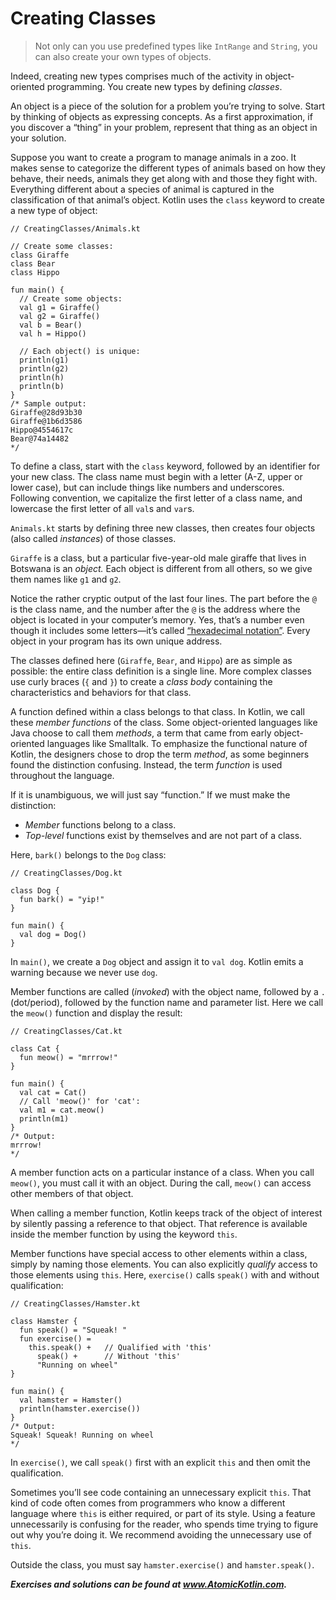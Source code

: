 # Creating Classes

> Not only can you use predefined types like `IntRange` and `String`, you can also create your own types of objects.

Indeed, creating new types comprises much of the activity in object-oriented programming. You create new types by defining *classes*.

An object is a piece of the solution for a problem you’re trying to solve. Start by thinking of objects as expressing concepts. As a first approximation, if you discover a “thing” in your problem, represent that thing as an object in your solution.

Suppose you want to create a program to manage animals in a zoo. It makes sense to categorize the different types of animals based on how they behave, their needs, animals they get along with and those they fight with. Everything different about a species of animal is captured in the classification of that animal’s object. Kotlin uses the `class` keyword to create a new type of object:

```
// CreatingClasses/Animals.kt

// Create some classes:
class Giraffe
class Bear
class Hippo

fun main() {
  // Create some objects:
  val g1 = Giraffe()
  val g2 = Giraffe()
  val b = Bear()
  val h = Hippo()

  // Each object() is unique:
  println(g1)
  println(g2)
  println(h)
  println(b)
}
/* Sample output:
Giraffe@28d93b30
Giraffe@1b6d3586
Hippo@4554617c
Bear@74a14482
*/
```

To define a class, start with the `class` keyword, followed by an identifier for your new class. The class name must begin with a letter (A-Z, upper or lower case), but can include things like numbers and underscores. Following convention, we capitalize the first letter of a class name, and lowercase the first letter of all `val`s and `var`s.

`Animals.kt` starts by defining three new classes, then creates four objects (also called *instances*) of those classes.

`Giraffe` is a class, but a particular five-year-old male giraffe that lives in Botswana is an *object.* Each object is different from all others, so we give them names like `g1` and `g2`.

Notice the rather cryptic output of the last four lines. The part before the `@` is the class name, and the number after the `@` is the address where the object is located in your computer’s memory. Yes, that’s a number even though it includes some letters—it’s called [“hexadecimal notation”](https://en.wikipedia.org/wiki/Hexadecimal). Every object in your program has its own unique address.

The classes defined here (`Giraffe`, `Bear`, and `Hippo`) are as simple as possible: the entire class definition is a single line. More complex classes use curly braces (`{` and `}`) to create a *class body* containing the characteristics and behaviors for that class.

A function defined within a class belongs to that class. In Kotlin, we call these *member functions* of the class. Some object-oriented languages like Java choose to call them *methods*, a term that came from early object-oriented languages like Smalltalk. To emphasize the functional nature of Kotlin, the designers chose to drop the term *method*, as some beginners found the distinction confusing. Instead, the term *function* is used throughout the language.

If it is unambiguous, we will just say “function.” If we must make the distinction:

- *Member* functions belong to a class.
- *Top-level* functions exist by themselves and are not part of a class.

Here, `bark()` belongs to the `Dog` class:

```
// CreatingClasses/Dog.kt

class Dog {
  fun bark() = "yip!"
}

fun main() {
  val dog = Dog()
}
```

In `main()`, we create a `Dog` object and assign it to `val dog`. Kotlin emits a warning because we never use `dog`.

Member functions are called (*invoked*) with the object name, followed by a `.` (dot/period), followed by the function name and parameter list. Here we call the `meow()` function and display the result:

```
// CreatingClasses/Cat.kt

class Cat {
  fun meow() = "mrrrow!"
}

fun main() {
  val cat = Cat()
  // Call 'meow()' for 'cat':
  val m1 = cat.meow()
  println(m1)
}
/* Output:
mrrrow!
*/
```

A member function acts on a particular instance of a class. When you call `meow()`, you must call it with an object. During the call, `meow()` can access other members of that object.

When calling a member function, Kotlin keeps track of the object of interest by silently passing a reference to that object. That reference is available inside the member function by using the keyword `this`.

Member functions have special access to other elements within a class, simply by naming those elements. You can also explicitly *qualify* access to those elements using `this`. Here, `exercise()` calls `speak()` with and without qualification:

```
// CreatingClasses/Hamster.kt

class Hamster {
  fun speak() = "Squeak! "
  fun exercise() =
    this.speak() +   // Qualified with 'this'
      speak() +      // Without 'this'
      "Running on wheel"
}

fun main() {
  val hamster = Hamster()
  println(hamster.exercise())
}
/* Output:
Squeak! Squeak! Running on wheel
*/
```

In `exercise()`, we call `speak()` first with an explicit `this` and then omit the qualification.

Sometimes you’ll see code containing an unnecessary explicit `this`. That kind of code often comes from programmers who know a different language where `this` is either required, or part of its style. Using a feature unnecessarily is confusing for the reader, who spends time trying to figure out why you’re doing it. We recommend avoiding the unnecessary use of `this`.

Outside the class, you must say `hamster.exercise()` and `hamster.speak()`.

***Exercises and solutions can be found at www.AtomicKotlin.com.***